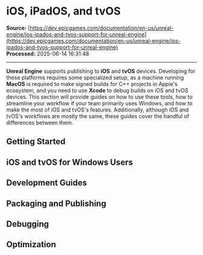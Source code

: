 # iOS, iPadOS, and tvOS

**Source:** [https://dev.epicgames.com/documentation/en-us/unreal-engine/ios-ipados-and-tvos-support-for-unreal-engine](https://dev.epicgames.com/documentation/en-us/unreal-engine/ios-ipados-and-tvos-support-for-unreal-engine)  
**Processed:** 2025-06-14 16:31:48

---

**Unreal Engine** supports publishing to **iOS** and **tvOS** devices. Developing for these platforms requires some specialized setup, as a machine running **MacOS** is required to make signed builds for C++ projects in Apple's ecosystem, and you need to use **Xcode** to debug builds on iOS and tvOS devices. This section will provide guides on how to use these tools, how to streamline your workflow if your team primarily uses Windows, and how to make the most of iOS and tvOS's features. Additionally, although iOS and tvOS's workflows are mostly the same, these guides cover the handful of differences between them.

## Getting Started

## iOS and tvOS for Windows Users

## Development Guides

## Packaging and Publishing

## Debugging

## Optimization